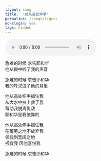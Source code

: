 ```yaml
---
layout: song
title:  "祂从高处伸手"
permalink: /songs/tcgcss
no-slogan: yes
tags: hidden
---
```


<audio controls autoplay loop="loop">   
   <source src="https://typora-1259024198.cos.ap-beijing.myqcloud.com/wg-audio/%E7%A5%82%E4%BB%8E%E9%AB%98%E5%A4%84%E4%BC%B8%E6%89%8B.mp3" type="audio/mpeg">   
</audio>


急难的时候 求告耶和华<br/>
他从殿中听了我的声音<br/>

急难的时候 求告耶和华<br/>
我的呼求进了他的耳里<br/>

他从高处伸手抓住我<br/>
从大水中拉上救了我<br/>
帮助我脱离仇敌<br/>
耶和华是我依靠的<br/>

他从高处伸手抓住我<br/>
在荒芜之地不放弃我<br/>
领我到宽阔之地<br/>
搭救我 因他喜悦我<br/>

急难的时候 求告耶和华<br/>
